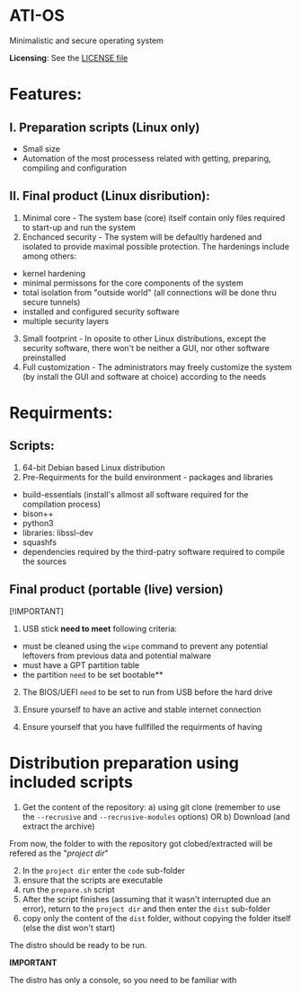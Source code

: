# ATI-OS

Minimalistic and secure operating system

**Licensing**: See the [LICENSE file](LICENSE.md)

# Features:

## I. Preparation scripts (**Linux only**)

- Small size
- Automation of the most processess related with getting, preparing, compiling and configuration

## II. Final product (Linux disribution):

1. Minimal core - The system base (core) itself contain only files required to start-up and run the system
2. Enchanced security - The system will be defaultly hardened and isolated to provide maximal possible protection. The hardenings include among others:

- kernel hardening
- minimal permissons for the core components of the system
- total isolation from "outside world" (all connections will be done thru secure tunnels)
- installed and configured security software
- multiple security layers

3. Small footprint - In oposite to other Linux distributions, except the security software, there won't be neither a GUI, nor other software preinstalled
4. Full customization - The administrators may freely customize the system (by install the GUI and software at choice) according to the needs

# Requirments:

## Scripts:

1. 64-bit Debian based Linux distribution
2. Pre-Requirments for the build environment - packages and libraries

- build-essentials (install's allmost all software required for the compilation process)
- bison++
- python3
- libraries: libssl-dev
- squashfs
- dependencies required by the third-patry software required to compile the sources

## Final product (portable (live) version)

[!IMPORTANT]
1. USB stick **need to meet** following criteria:

- must be cleaned using the `wipe` command to prevent any potential leftovers from previous data and potential malware
- must have a GPT partition table
- the partition `need` to be set bootable**

2. The BIOS/UEFI `need` to be set to run from USB before the hard drive

3. Ensure yourself to have an active and stable internet connection

4. Ensure yourself that you have fullfilled the requirments of having 

# Distribution preparation using included scripts

1. Get the content of the repository:
  a) using git clone (remember to use the `--recrusive` and `--recrusive-modules` options) OR
  b) Download (and extract the archive)

From now, the folder to with the repository got clobed/extracted will be refered as the "*project dir*"

2. In the `project dir` enter the `code` sub-folder
3. ensure that the scripts are executable
4. run the `prepare.sh` script
5. After the script finishes (assuming that it wasn't interrupted due an error), return to the `project dir` and then enter the `dist` sub-folder
6. copy only the content of the `dist` folder, without copying the folder itself (else the dist won't start)

The distro should be ready to be run.

**IMPORTANT**

The distro has only a console, so you need to be familiar with
